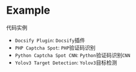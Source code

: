 # Example

代码实例

* `Docsify Plugin`: `Docsify`插件
* `PHP Captcha Spot`: `PHP`验证码识别
* `Python Captcha Spot CNN`: `Python`验证码识别`CNN`
* `Yolov3 Target Detection`: `Yolov3`目标检测